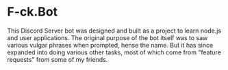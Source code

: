 # F-ck.Bot
This Discord Server bot was designed and built as a project to learn node.js and user applications. The original purpose of the bot itself was to saw various vulgar phrases when prompted, hense the name. But it has since expanded into doing various other tasks, most of which come from "feature requests" from some of my friends. 
